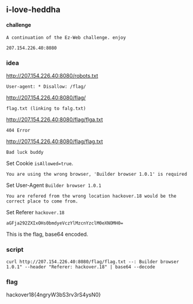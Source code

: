 ## i-love-heddha
#### challenge
````
A continuation of the Ez-Web challenge. enjoy

207.154.226.40:8080
````
### idea
http://207.154.226.40:8080/robots.txt
```
User-agent: * Disallow: /flag/
```

http://207.154.226.40:8080/flag/
```
flag.txt (linking to falg.txt)
```

http://207.154.226.40:8080/flag/flga.txt
```
404 Error
```

http://207.154.226.40:8080/flag/flag.txt
```
Bad luck buddy
```
Set Cookie ```isAllowed=true```.
```
You are using the wrong browser, 'Builder browser 1.0.1' is required
```
Set User-Agent ```Builder browser 1.0.1```
```
You are refered from the wrong location hackover.18 would be the correct place to come from.
```
Set Referer ```hackover.18```
```
aGFja292ZXIxOHs0bmdyeVczYlMzcnYzclM0eXNOMH0=
```
This is the flag, base64 encoded.

### script
```shell
curl http://207.154.226.40:8080/flag/flag.txt --: Builder browser 1.0.1" --header "Referer: hackover.18" | base64 --decode
```

### flag
hackover18{4ngryW3bS3rv3rS4ysN0}
